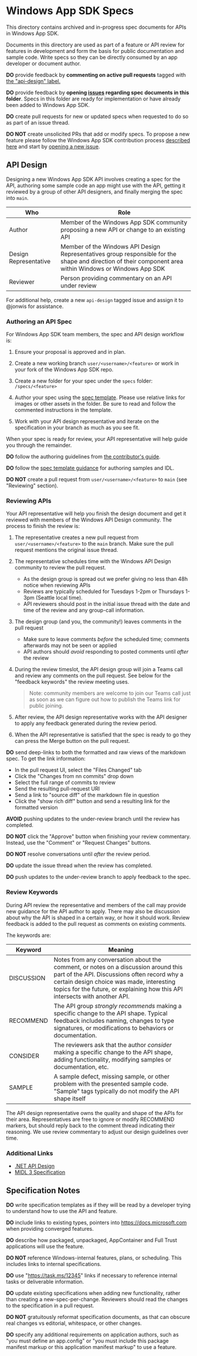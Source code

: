 # Windows App SDK Specs

This directory contains archived and in-progress spec documents for APIs in Windows App SDK.

Documents in this directory are used as part of a feature or API review for features in development
and form the basis for public documentation and sample code. Write specs so they can be directly
consumed by an app developer or document author.

**DO** provide feedback by **commenting on active pull requests** tagged with
[the "api-design" label.](https://github.com/microsoft/WindowsAppSDK/pulls?q=is%3Apr+is%3Aopen+label%3Aapi-design)

**DO** provide feedback by **opening
[issues](https://github.com/microsoft/WindowsAppSDK/issues/new/choose) regarding spec documents in
this folder**. Specs in this folder are ready for implementation or have already been added to
Windows App SDK.

**DO** create pull requests for new or updated specs when requested to do so as part of an issue
thread.

**DO NOT** create unsolicited PRs that add or modify specs. To propose a new feature please follow
the Windows App SDK contribution process [described here](../docs/contributor-guide.md) and start by
[opening a new issue](https://github.com/microsoft/WindowsAppSDK/issues/new/choose).

## API Design

Designing a new Windows App SDK API involves creating a spec for the API, authoring some sample code
an app might use with the API, getting it reviewed by a group of other API designers, and finally
merging the spec into `main`.

| Who                   | Role                                                                                                                                                     |
| --------------------- | -------------------------------------------------------------------------------------------------------------------------------------------------------- |
| Author                | Member of the Windows App SDK community proposing a new API or change to an existing API                                                                 |
| Design Representative | Member of the Windows API Design Representatives group responsible for the shape and direction of their component area within Windows or Windows App SDK |
| Reviewer              | Person providing commentary on an API under review                                                                                                       |

For additional help, create a new `api-design` tagged issue and assign it to @jonwis for assistance.

### Authoring an API Spec

For Windows App SDK team members, the spec and API design workflow is:

1. Ensure your proposal is approved and in plan.

2. Create a new working branch `user/<username>/<feature>` or work in your fork of the
   Windows App SDK repo.

3. Create a new folder for your spec under the `specs` folder: `/specs/<feature>`

4. Author your spec using the [spec template](spec_template.md). Please use relative links for
   images or other assets in the folder. Be sure to read and follow the commented instructions in
   the template.

5. Work with your API design representative and iterate on the specification in your branch as much
   as you see fit.

When your spec is ready for review, your API representative will help guide you through the
remainder.

**DO** follow the authoring guidelines from [the contributor's guide](../docs/contributor-guide.md).

**DO** follow the [spec template guidance](spec_template.md) for authoring samples and IDL.

**DO NOT** create a pull request from `user/<username>/<feature>` to `main` (see "Reviewing"
section).

### Reviewing APIs

Your API representative will help you finish the design document and get it reviewed with members of
the Windows API Design community. The process to finish the review is:

1. The representative creates a new pull request from `user/<username>/<feature>` to the `main`
   branch. Make sure the pull request mentions the original issue thread.

2. The representative schedules time with the Windows API Design community to review the pull
   request.

    - As the design group is spread out we prefer giving no less than 48h notice when reviewing APIs
    - Reviews are typically scheduled for Tuesdays 1-2pm or Thursdays 1-3pm (Seattle local time).
    - API reviewers should post in the initial issue thread with the date and time of the review and
      any group-call information.

3. The design group (and you, the community!) leaves comments in the pull request

    - Make sure to leave comments _before_ the scheduled time; comments afterwards may not be seen
      or applied
    - API authors should _avoid_ responding to posted comments until _after_ the review

4. During the review timeslot, the API design group will join a Teams call and review any comments
   on the pull request. See below for the "feedback keywords" the review meeting uses.

    > Note: community members are welcome to join our Teams call just as soon as we can figure out
    > how to publish the Teams link for public joining.

5. After review, the API design representative works with the API designer to apply any feedback
   generated during the review period.

6. When the API representative is satisfied that the spec is ready to go they can press the Merge
   button on the pull request.

**DO** send deep-links to both the formatted and raw views of the markdown spec. To get the link
information:

-   In the pull request UI, select the "Files Changed" tab
-   Click the "Changes from nn commits" drop down
-   Select the full range of commits to review
-   Send the resulting pull-request URI
-   Send a link to "source diff" of the markdown file in question
-   Click the "show rich diff" button and send a resulting link for the formatted version

**AVOID** pushing updates to the under-review branch until the review has completed.

**DO NOT** click the "Approve" button when finishing your review commentary. Instead, use the
"Comment" or "Request Changes" buttons.

**DO NOT** resolve conversations until _after_ the review period.

**DO** update the issue thread when the review has completed.

**DO** push updates to the under-review branch to apply feedback to the spec.

### Review Keywords

During API review the representative and members of the call may provide new guidance for the API
author to apply. There may also be discussion about why the API is shaped in a certain way, or how
it should work. Review feedback is added to the pull request as comments on existing comments.

The keywords are:

| Keyword    | Meaning                                                                                                                                                                                                                                                        |
| ---------- | -------------------------------------------------------------------------------------------------------------------------------------------------------------------------------------------------------------------------------------------------------------- |
| DISCUSSION | Notes from any conversation about the comment, or notes on a discussion around this part of the API. Discussions often record why a certain design choice was made, interesting topics for the future, or explaining how this API intersects with another API. |
| RECOMMEND  | The API group _strongly recommends_ making a specific change to the API shape. Typical feedback includes naming, changes to type signatures, or modifications to behaviors or documentation.                                                                   |
| CONSIDER   | The reviewers ask that the author _consider_ making a specific change to the API shape, adding functionality, modifying samples or documentation, etc.                                                                                                         |
| SAMPLE     | A sample defect, missing sample, or other problem with the presented sample code. "Sample" tags typically do not modify the API shape itself                                                                                                                   |

The API design representative owns the quality and shape of the APIs for their area. Representatives
are free to ignore or modify RECOMMEND markers, but should reply back to the comment thread
indicating their reasoning. We use review commentary to adjust our design guidelines over time.

### Additional Links

-   [.NET API Design](https://github.com/dotnet/runtime/blob/main/docs/project/api-review-process.md)
-   [MIDL 3 Specification](https://docs.microsoft.com/en-us/uwp/midl-3/)

## Specification Notes

**DO** write specification templates as if they will be read by a developer trying to understand how
to use the API and feature.

**DO** include links to existing types, pointers into https://docs.microsoft.com when providing
converged features.

**DO** describe how packaged, unpackaged, AppContainer and Full Trust applications will use the
feature.

**DO NOT** reference Windows-internal features, plans, or scheduling. This includes links to
internal specifications.

**DO** use "https://task.ms/12345" links if necessary to reference internal tasks or deliverable
information.

**DO** update existing specifications when adding new functionality, rather than creating a
new-spec-per-change. Reviewers should read the changes to the specification in a pull request.

**DO NOT** gratuitously reformat specification documents, as that can obscure real changes vs
editorial, whitespace, or other changes.

**DO** specify any additional requirements on application authors, such as "you must define an
app.config" or "you must include this package manifest markup or this application manifest markup"
to use a feature.
